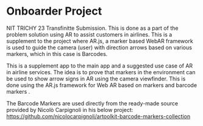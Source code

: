 # Onboarder Project
NIT TRICHY 23 Transfinitte Submission. This is done as a part of the problem solution using AR to assist customers in airlines. This is a supplement to the project where AR.js, a marker based WebAR framework is used to guide the camera (user) with direction arrows based on various markers, which in this case is Barcodes.

This is a supplement app to the main app and a  suggested use case of AR in airline services. The idea is to prove that markers in the environment can be used to show arrow signs in AR using the camera
viewfinder. This is done using the AR.js framework for Web AR based on markers and barcode markers .

The Barcode Markers are used directly from the ready-made source provided by Nicolò Carpignoli in his below project:
https://github.com/nicolocarpignoli/artoolkit-barcode-markers-collection

